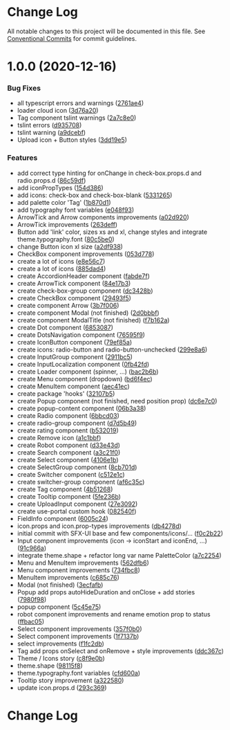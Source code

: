 # Change Log

All notable changes to this project will be documented in this file.
See [Conventional Commits](https://conventionalcommits.org) for commit guidelines.

# 1.0.0 (2020-12-16)


### Bug Fixes

* all typescript errors and warnings ([2761ae4](https://code.scaleflex.cloud/scaleflex/sfx-ui/commits/2761ae43eeb7b9c175b1a37f57150d635b9d0df0))
* loader cloud icon ([3d76a20](https://code.scaleflex.cloud/scaleflex/sfx-ui/commits/3d76a201f6ec01c6b0c802f0cd3ff380d2d4d377))
* Tag component tslint warnings ([2a7c8e0](https://code.scaleflex.cloud/scaleflex/sfx-ui/commits/2a7c8e094ab680db5b95277f72b32b168ffdf0c7))
* tslint errors ([d935708](https://code.scaleflex.cloud/scaleflex/sfx-ui/commits/d93570868d1b72806c78f047e0862d3c6a6c51c0))
* tslint warning ([a9dcebf](https://code.scaleflex.cloud/scaleflex/sfx-ui/commits/a9dcebf73463c0de38f21a83ce8d0d8a31625c49))
* Upload icon + Button styles ([3dd19e5](https://code.scaleflex.cloud/scaleflex/sfx-ui/commits/3dd19e56d8aef0fb04d56522c28b9cb95864ca7a))


### Features

* add correct type hinting for onChange in check-box.props.d and radio.props.d ([86c59df](https://code.scaleflex.cloud/scaleflex/sfx-ui/commits/86c59dfa75c0a6a8b9b63dab92c650bd5515e4ab))
* add iconPropTypes ([154d386](https://code.scaleflex.cloud/scaleflex/sfx-ui/commits/154d3864f015855c357b71c04603148182f02a0f))
* add icons: check-box and check-box-blank ([5331265](https://code.scaleflex.cloud/scaleflex/sfx-ui/commits/5331265a6de999ab6e5da2c4fc0589b87e80ffda))
* add palette color 'Tag' ([1b870d1](https://code.scaleflex.cloud/scaleflex/sfx-ui/commits/1b870d1cd4e45ed113ec34652fc9de3ab228f985))
* add typography font variables ([e048f93](https://code.scaleflex.cloud/scaleflex/sfx-ui/commits/e048f935dbb54ce1e9477e715da57968a0cbecb5))
* ArrowTick and Arrow components improvements ([a02d920](https://code.scaleflex.cloud/scaleflex/sfx-ui/commits/a02d92053ea24669b08211329750a7aa161774a7))
* ArrowTick improvements ([263deff](https://code.scaleflex.cloud/scaleflex/sfx-ui/commits/263defff9a0626e7a067f7d4d68d712590229fa3))
* Button add 'link' color, sizes xs and xl, change styles and integrate theme.typography.font ([80c5be0](https://code.scaleflex.cloud/scaleflex/sfx-ui/commits/80c5be08fb6c07bc5001e32f612c3a3d515ffc3d))
* change Button icon xl size ([a2df938](https://code.scaleflex.cloud/scaleflex/sfx-ui/commits/a2df938cbde26cfd518d50a38f307a56ba918b66))
* CheckBox component improvements ([053d778](https://code.scaleflex.cloud/scaleflex/sfx-ui/commits/053d7782741d46def85b8797b5326d9dedc06f1d))
* create a lot of icons ([e8e56c7](https://code.scaleflex.cloud/scaleflex/sfx-ui/commits/e8e56c7c573817bbed0c89b8168533b207ae9bfa))
* create a lot of icons ([885dad4](https://code.scaleflex.cloud/scaleflex/sfx-ui/commits/885dad4eda0bd6698c26c8a62f3b59d75e52bb91))
* create AccordionHeader component ([fabde7f](https://code.scaleflex.cloud/scaleflex/sfx-ui/commits/fabde7fb07e0cdb20ca0b314946a7c3f46fa192b))
* create ArrowTick component ([84e17b3](https://code.scaleflex.cloud/scaleflex/sfx-ui/commits/84e17b365a5eff146034585c6bfbd7f733c96353))
* create check-box-group component ([dc3428b](https://code.scaleflex.cloud/scaleflex/sfx-ui/commits/dc3428be31e0f82635ba770b6d5c6fcadbb4fc1c))
* create CheckBox component ([29493f5](https://code.scaleflex.cloud/scaleflex/sfx-ui/commits/29493f5a4e695485da47cf297bf269d18466a981))
* create component Arrow ([3b7f006](https://code.scaleflex.cloud/scaleflex/sfx-ui/commits/3b7f00682122403ac4ba8ea13842ff4bd9ee0e1f))
* create component Modal (not finished) ([2d0bbbf](https://code.scaleflex.cloud/scaleflex/sfx-ui/commits/2d0bbbff0c3e0fe494c4bdb4f164508d3d335f97))
* create component ModalTitle (not finished) ([f7b162a](https://code.scaleflex.cloud/scaleflex/sfx-ui/commits/f7b162a6574f6ef9e1a42b2b66136cf9e1fa1a52))
* create Dot component ([6853087](https://code.scaleflex.cloud/scaleflex/sfx-ui/commits/68530877a66ac2900da95a3c4793c81322d0a3ed))
* create DotsNavigation component ([76595f9](https://code.scaleflex.cloud/scaleflex/sfx-ui/commits/76595f9841d4c47dd4a84ee0dddb466b2764c431))
* create IconButton component ([79ef85a](https://code.scaleflex.cloud/scaleflex/sfx-ui/commits/79ef85aa5b500bd02084120cc5d4f6c625723def))
* create icons: radio-button and radio-button-unchecked ([299e8a6](https://code.scaleflex.cloud/scaleflex/sfx-ui/commits/299e8a6fb53c1e0db7b375b6f88ba90cd9dd7308))
* create InputGroup component ([2911bc5](https://code.scaleflex.cloud/scaleflex/sfx-ui/commits/2911bc5794c4aaffca9041ddd0d40c53ae01b45e))
* create InputLocalization component ([0fb42fd](https://code.scaleflex.cloud/scaleflex/sfx-ui/commits/0fb42fd67e37e91624cdc102e429f49d53d6eac2))
* create Loader component (spinner, ...) ([bac2b6b](https://code.scaleflex.cloud/scaleflex/sfx-ui/commits/bac2b6b0f52ad8c201755d31d006ae9943599198))
* create Menu component (dropdown) ([bd6f4ec](https://code.scaleflex.cloud/scaleflex/sfx-ui/commits/bd6f4ec8f5bea4d822a24661cc8c365c2b0a48ab))
* create MenuItem component ([aec41ec](https://code.scaleflex.cloud/scaleflex/sfx-ui/commits/aec41ec7bca67aa8c7175f327baa60c250357e9b))
* create package 'hooks' ([32107b5](https://code.scaleflex.cloud/scaleflex/sfx-ui/commits/32107b5ce639c5fced9bde86058684cb56c6feb5))
* create Popup component (not finished, need position prop) ([dc6e7c0](https://code.scaleflex.cloud/scaleflex/sfx-ui/commits/dc6e7c04ba2db11d868c6db1143ba91a992151ee))
* create popup-content component ([06b3a38](https://code.scaleflex.cloud/scaleflex/sfx-ui/commits/06b3a38431f2f98f503f0d9ab7821042eb65fa21))
* create Radio component ([6bbcd03](https://code.scaleflex.cloud/scaleflex/sfx-ui/commits/6bbcd03af3d7cb5fb0a7c9af63fd2f6135bdeebf))
* create radio-group component ([d7d5b49](https://code.scaleflex.cloud/scaleflex/sfx-ui/commits/d7d5b49b60242d7000feb8e693cecae56d231abe))
* create rating component ([b532019](https://code.scaleflex.cloud/scaleflex/sfx-ui/commits/b53201977f25cc9fec63591145279bd6d2c943d9))
* create Remove icon ([a1c1bbf](https://code.scaleflex.cloud/scaleflex/sfx-ui/commits/a1c1bbf78b52db57148cb027cb67e80698280d02))
* create Robot component ([d33e43d](https://code.scaleflex.cloud/scaleflex/sfx-ui/commits/d33e43d994cb0e420937b2b04d87911e21a9561a))
* create Search component ([a3c21f0](https://code.scaleflex.cloud/scaleflex/sfx-ui/commits/a3c21f05dc40311edc16c7af2a89bbe6d3e4dbf8))
* create Select component ([4106e1b](https://code.scaleflex.cloud/scaleflex/sfx-ui/commits/4106e1b5a89f485074cc8319c3defb4b0baafe24))
* create SelectGroup component ([8cb701d](https://code.scaleflex.cloud/scaleflex/sfx-ui/commits/8cb701d6b012bc6b48f0609d1e352d16b07e3084))
* create Switcher component ([c512e1c](https://code.scaleflex.cloud/scaleflex/sfx-ui/commits/c512e1c80fa6f24ec7847963b1bb585282e6a395))
* create switcher-group component ([af6c35c](https://code.scaleflex.cloud/scaleflex/sfx-ui/commits/af6c35c1c209c4fb14c7809d742f045c2afcd34e))
* create Tag component ([4b51268](https://code.scaleflex.cloud/scaleflex/sfx-ui/commits/4b512681ad1990816ef5683a0cd1a3473b01f64e))
* create Tooltip component ([5fe236b](https://code.scaleflex.cloud/scaleflex/sfx-ui/commits/5fe236b583246967620edc7af96d12318d66adb3))
* create UploadInput component ([27e3092](https://code.scaleflex.cloud/scaleflex/sfx-ui/commits/27e30921fd4ede6af7dc2838c2fd757f69f2dad2))
* create use-portal custom hook ([082540f](https://code.scaleflex.cloud/scaleflex/sfx-ui/commits/082540f9b5720dfb1cfd98b6c73229cfc1659c3b))
* FieldInfo component ([6005c24](https://code.scaleflex.cloud/scaleflex/sfx-ui/commits/6005c245ac3645908ae7b0966b299b08acbe8629))
* icon.props and icon.prop-types improvements ([db4278d](https://code.scaleflex.cloud/scaleflex/sfx-ui/commits/db4278d72b4f85a4f3bd0b015f98c085714eda3c))
* initial commit with SFX-UI base and few components/icons/... ([f0c2b22](https://code.scaleflex.cloud/scaleflex/sfx-ui/commits/f0c2b224e9a90a86ac6d03c81a30edc4e446f390))
* Input component improvements (icon -> iconStart and iconEnd, ...) ([91c966a](https://code.scaleflex.cloud/scaleflex/sfx-ui/commits/91c966a75119920e87729aa43c636934c315b025))
* integrate theme.shape + refactor long var name PaletteColor ([a7c2254](https://code.scaleflex.cloud/scaleflex/sfx-ui/commits/a7c2254aaa6cfa8357a4066bb1cd9c032591c29c))
* Menu and MenuItem improvements ([562dfb6](https://code.scaleflex.cloud/scaleflex/sfx-ui/commits/562dfb65fb3fbc40150789f0b319680941f86173))
* Menu component improvements ([734fbc8](https://code.scaleflex.cloud/scaleflex/sfx-ui/commits/734fbc84b2bd0494703087fe85010d1db0405049))
* MenuItem improvements ([c685c76](https://code.scaleflex.cloud/scaleflex/sfx-ui/commits/c685c766d3cb34a453e53e59efc3219f1c324a1b))
* Modal (not finished) ([3ecfafb](https://code.scaleflex.cloud/scaleflex/sfx-ui/commits/3ecfafb465f942ddedddb91615ee281bc8e87a06))
* Popup add props autoHideDuration and onClose + add stories ([7980f98](https://code.scaleflex.cloud/scaleflex/sfx-ui/commits/7980f985def363ebb3900b9d65d502f14991cf3b))
* popup component ([5c45e75](https://code.scaleflex.cloud/scaleflex/sfx-ui/commits/5c45e752dd6b5393585b28eb2af272170d018764))
* robot component improvements and rename emotion prop to status ([ffbac05](https://code.scaleflex.cloud/scaleflex/sfx-ui/commits/ffbac05bca3da3ac275c6b95cdbdacdae01a351c))
* Select component improvements ([357f0b0](https://code.scaleflex.cloud/scaleflex/sfx-ui/commits/357f0b01a604e0d7c0398739f9560cff2d98e0ed))
* Select component improvements ([1f7137b](https://code.scaleflex.cloud/scaleflex/sfx-ui/commits/1f7137b8f37bc3933e9f916a03909f474dbad949))
* select improvements ([f1fc2db](https://code.scaleflex.cloud/scaleflex/sfx-ui/commits/f1fc2db865cc5bcba6b78aef029acfdcd81d889e))
* Tag add props onSelect and onRemove + style improvements ([ddc367c](https://code.scaleflex.cloud/scaleflex/sfx-ui/commits/ddc367c6343314b1f2156ddb7cdeb74e261e29de))
* Theme / Icons story ([c8f9e0b](https://code.scaleflex.cloud/scaleflex/sfx-ui/commits/c8f9e0b6501e019fc7cbec845848b362853c4d3d))
* theme.shape ([98115f8](https://code.scaleflex.cloud/scaleflex/sfx-ui/commits/98115f8cf39ed28f88e9c3b7e776c377891a1aa7))
* theme.typography.font variables ([cfd600a](https://code.scaleflex.cloud/scaleflex/sfx-ui/commits/cfd600a86a1d4a9708e1cc62497de0381bdbc2ec))
* Tooltip story improvement ([a322580](https://code.scaleflex.cloud/scaleflex/sfx-ui/commits/a322580619ab645c37df532d958967210d38c0cc))
* update icon.props.d ([293c369](https://code.scaleflex.cloud/scaleflex/sfx-ui/commits/293c3695b722e38202d4617fd1966a1312842731))





# Change Log
